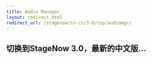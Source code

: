 ```yaml
---
title: Audio Manager
layout: redirect.html
redirect_url: /stagenow/sn-cn/3-0/csp/audiomgr/
---
```


## 切换到StageNow 3.0，最新的中文版...

